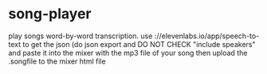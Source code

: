 # song-player
play songs word-by-word transcription. use ://elevenlabs.io/app/speech-to-text to get the json (do json export and DO NOT CHECK "include speakers" and paste it into the mixer with the mp3 file of your song then upload the .songfile to the mixer html file
